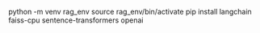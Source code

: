 python -m venv rag_env
source rag_env/bin/activate
pip install langchain faiss-cpu sentence-transformers openai
